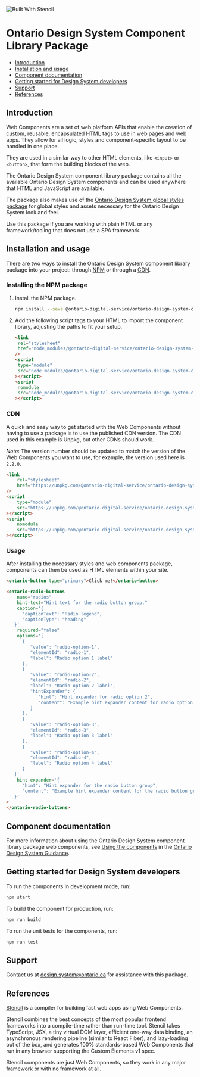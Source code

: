 ![Built With Stencil](https://img.shields.io/badge/-Built%20With%20Stencil-16161d.svg?logo=data%3Aimage%2Fsvg%2Bxml%3Bbase64%2CPD94bWwgdmVyc2lvbj0iMS4wIiBlbmNvZGluZz0idXRmLTgiPz4KPCEtLSBHZW5lcmF0b3I6IEFkb2JlIElsbHVzdHJhdG9yIDE5LjIuMSwgU1ZHIEV4cG9ydCBQbHVnLUluIC4gU1ZHIFZlcnNpb246IDYuMDAgQnVpbGQgMCkgIC0tPgo8c3ZnIHZlcnNpb249IjEuMSIgaWQ9IkxheWVyXzEiIHhtbG5zPSJodHRwOi8vd3d3LnczLm9yZy8yMDAwL3N2ZyIgeG1sbnM6eGxpbms9Imh0dHA6Ly93d3cudzMub3JnLzE5OTkveGxpbmsiIHg9IjBweCIgeT0iMHB4IgoJIHZpZXdCb3g9IjAgMCA1MTIgNTEyIiBzdHlsZT0iZW5hYmxlLWJhY2tncm91bmQ6bmV3IDAgMCA1MTIgNTEyOyIgeG1sOnNwYWNlPSJwcmVzZXJ2ZSI%2BCjxzdHlsZSB0eXBlPSJ0ZXh0L2NzcyI%2BCgkuc3Qwe2ZpbGw6I0ZGRkZGRjt9Cjwvc3R5bGU%2BCjxwYXRoIGNsYXNzPSJzdDAiIGQ9Ik00MjQuNywzNzMuOWMwLDM3LjYtNTUuMSw2OC42LTkyLjcsNjguNkgxODAuNGMtMzcuOSwwLTkyLjctMzAuNy05Mi43LTY4LjZ2LTMuNmgzMzYuOVYzNzMuOXoiLz4KPHBhdGggY2xhc3M9InN0MCIgZD0iTTQyNC43LDI5Mi4xSDE4MC40Yy0zNy42LDAtOTIuNy0zMS05Mi43LTY4LjZ2LTMuNkgzMzJjMzcuNiwwLDkyLjcsMzEsOTIuNyw2OC42VjI5Mi4xeiIvPgo8cGF0aCBjbGFzcz0ic3QwIiBkPSJNNDI0LjcsMTQxLjdIODcuN3YtMy42YzAtMzcuNiw1NC44LTY4LjYsOTIuNy02OC42SDMzMmMzNy45LDAsOTIuNywzMC43LDkyLjcsNjguNlYxNDEuN3oiLz4KPC9zdmc%2BCg%3D%3D&colorA=16161d&style=flat-square)

# Ontario Design System Component Library Package

- [Introduction](#introduction)
- [Installation and usage](#installation-and-usage)
- [Component documentation](#component-documentation)
- [Getting started for Design System developers](#getting-started-for-design-system-developers)
- [Support](#support)
- [References](#references)

## Introduction

Web Components are a set of web platform APIs that enable the creation of custom, reusable, encapsulated HTML tags to use in web pages and web apps. They allow for all logic, styles and component-specific layout to be handled in one place.

They are used in a similar way to other HTML elements, like `<input>` or `<button>`, that form the building blocks of the web.

The Ontario Design System component library package contains all the available Ontario Design System components and can be used anywhere that HTML and JavaScript are available.

The package also makes use of the [Ontario Design System global styles package](https://www.npmjs.com/package/@ontario-digital-service/ontario-design-system-global-styles) for global styles and assets necessary for the Ontario Design System look and feel.

Use this package if you are working with plain HTML or any framework/tooling that does not use a SPA framework.

## Installation and usage

There are two ways to install the Ontario Design System component library package into your project: through [NPM](#installing-the-npm-package) or through a [CDN](#cdn).

### Installing the NPM package

1. Install the NPM package.

   ```bash
   npm install --save @ontario-digital-service/ontario-design-system-component-library
   ```

2. Add the following script tags to your HTML to import the component library, adjusting the paths to fit your setup.

   ```html
   <link
   	rel="stylesheet"
   	href="node_modules/@ontario-digital-service/ontario-design-system-global-styles/dist/styles/css/compiled/ontario-theme.css"
   />
   <script
   	type="module"
   	src="node_modules/@ontario-digital-service/ontario-design-system-component-library/dist/ontario-design-system-component-library/ontario-design-system-component-library.esm.js"
   ></script>
   <script
   	nomodule
   	src="node_modules/@ontario-digital-service/ontario-design-system-component-library/dist/ontario-design-system-component-library/ontario-design-system-component-library.js"
   ></script>
   ```

### CDN

A quick and easy way to get started with the Web Components without having to use a package is to use the published CDN version. The CDN used in this example is Unpkg, but other CDNs should work.

_Note_: The version number should be updated to match the version of the Web Components you want to use, for example, the version used here is `2.2.0`.

```html
<link
	rel="stylesheet"
	href="https://unpkg.com/@ontario-digital-service/ontario-design-system-global-styles@2.2.0/dist/styles/css/compiled/ontario-theme.css"
/>
<script
	type="module"
	src="https://unpkg.com/@ontario-digital-service/ontario-design-system-component-library@2.2.0/dist/ontario-design-system-components/ontario-design-system-components.esm.js"
></script>
<script
	nomodule
	src="https://unpkg.com/@ontario-digital-service/ontario-design-system-component-library@2.2.0/dist/ontario-design-system-components/ontario-design-system-components.js"
></script>
```

### Usage

After installing the necessary styles and web components package, components can then be used as HTML elements within your site.

```html
<ontario-button type="primary">Click me!</ontario-button>
```

```html
<ontario-radio-buttons
	name="radios"
	hint-text="Hint text for the radio button group."
	caption='{
      "captionText": "Radio legend",
      "captionType": "heading"
   }'
	required="false"
	options='[
      {
         "value": "radio-option-1",
         "elementId": "radio-1",
         "label": "Radio option 1 label"
      },
      {
         "value": "radio-option-2",
         "elementId": "radio-2",
         "label": "Radio option 2 label",
         "hintExpander": {
            "hint": "Hint expander for radio option 2",
            "content": "Example hint expander content for radio option 2."
         }
      },
      {
         "value": "radio-option-3",
         "elementId": "radio-3",
         "label": "Radio option 3 label"
      },
      {
         "value": "radio-option-4",
         "elementId": "radio-4",
         "label": "Radio option 4 label"
      }
   ]'
	hint-expander='{
      "hint": "Hint expander for the radio button group",
      "content": "Example hint expander content for the radio button group."
   }'
>
</ontario-radio-buttons>
```

## Component documentation

For more information about using the Ontario Design System component library package web components, see [Using the components](https://designsystem.ontario.ca/docs/documentation/for-developers/web-components.html#using-the-components) in the [Ontario Design System Guidance](https://designsystem.ontario.ca).

## Getting started for Design System developers

To run the components in development mode, run:

```bash
npm start
```

To build the component for production, run:

```bash
npm run build
```

To run the unit tests for the components, run:

```bash
npm run test
```

## Support

Contact us at [design.system@ontario.ca](mailto:design.system@ontario.ca) for assistance with this package.

## References

[Stencil](https://stenciljs.com/) is a compiler for building fast web apps using Web Components.

Stencil combines the best concepts of the most popular frontend frameworks into a compile-time rather than run-time tool. Stencil takes TypeScript, JSX, a tiny virtual DOM layer, efficient one-way data binding, an asynchronous rendering pipeline (similar to React Fiber), and lazy-loading out of the box, and generates 100% standards-based Web Components that run in any browser supporting the Custom Elements v1 spec.

Stencil components are just Web Components, so they work in any major framework or with no framework at all.
